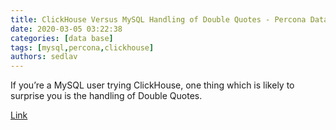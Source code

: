 ```yaml
---
title: ClickHouse Versus MySQL Handling of Double Quotes - Percona Database Performance Blog
date: 2020-03-05 03:22:38
categories: [data base]
tags: [mysql,percona,clickhouse]
authors: sedlav
---
```


If you’re a MySQL user trying ClickHouse, one thing which is likely to surprise you is the handling of Double Quotes.

[Link](https://www.percona.com/blog/2020/03/04/clickhouse-versus-mysql-handling-of-double-quotes/)

